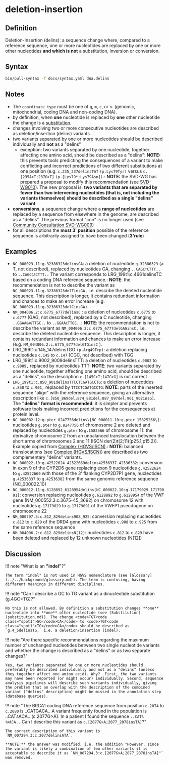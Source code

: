 # deletion-insertion

## Definition

Deletion-Insertion (delins): a sequence change where, compared to a reference sequence, one or more nucleotides are replaced by one or more other nucleotides **and which is not** a substitution, inversion or conversion.

## Syntax

```sh exec="true"
bin/pull-syntax -f docs/syntax.yaml dna.delins
```

## Notes

- The `coordinate_type` must be one of `g`, `m`, `c`, or `n`. (genomic, mitochondrial, coding DNA and non-coding DNA).
- by definition, when **one** nucleotide is replaced by **one** other nucleotide the change is a [substitution](substitution.md).
- changes involving two or more consecutive nucleotides are described as deletion/insertion (delins) variants
- two variants separated by one or more nucleotides should be described individually and **not** as a "delins"
  - exception: two variants separated by one nucleotide, together affecting one amino acid, should be described as a "delins": **NOTE:** this prevents tools predicting the consequences of a variant to make conflicting and incorrect predictions of two different substitutions at one position (e.g. `c.235_237delinsTAT` `(p.Lys79Tyr)` versus `c.[235A>T;237G>T]` `(p.[Lys79*;Lys79Asn])`.: **NOTE:** the SVD-WG has prepared a proposal to modify this recommendation (see [SVD-WG010](../../consultation/SVD-WG010.md)). The new proposal is: **two variants that are separated by fewer than two intervening nucleotides (that is, not including the variants themselves) should be described as a single "delins" variant**
- **conversions**, a sequence change where a **range of nucleotides** are replaced by a sequence from elsewhere in the genome, are described as a "delins". The previous format "con" is no longer used (see [Community Consultation SVD-WG009](../../consultation/SVD-WG009.md))
- for all descriptions the **most 3' position** possible of the reference sequence is arbitrarily assigned to have been changed (**3'rule**)

## Examples

- `NC_000023.11:g.32386323delinsGA`: a deletion of nucleotide `g.32386323` (a T, not described), replaced by nucleotides GA, changing <code>..CAGC<code class="spot1">T</code>CTTT..</code> to <code>..CAGC<code class="spot1">GA</code>CTTT..</code> The variant corresponds to LRG_199t1:c.4661delinsTC based on a coding DNA reference sequence.: **NOTE**: the recommendation is not to describe the variant as `NC_000023.11:g.32386323delTinsGA,` i.e. describe the deleted nucleotide sequence. This description is longer, it contains redundant information and chances to make an error increase (e.g. `NC_000023.11:g.32386323delCinsGA)`.
- `NM_004006.2:c.6775_6777delinsC` : a deletion of nucleotides `c.6775` to `c.6777` (GAG, not described), replaced by a C nucleotide, changing <code>..GGAA<code class="spot1">GAG</code>TTGC..</code> to <code>..GGAA<code class="spot1">C</code>TTGC..</code>: **NOTE**: the recommendation is not to describe the variant as `NM_004006.2:c.6775_6777delGAGinsC,` i.e. describe the deleted nucleotide sequence. This description is longer, it contains redundant information and chances to make an error increase (e.g. `NM_004006.2:c.6775_6777delGTGinsC` ).
- LRG_199t1:c.145_147delinsTGG `(p.Arg49Trp)`: a deletion replacing nucleotides `c.145` to `c.147` (CGC, not described) with TGG
- LRG_199t1:c.9002_9009delinsTTT: a deletion of nucleotides `c.9002` to `c.9009,` replaced by nucleotides TTT: **NOTE**: two variants separated by one nucleotide, together affecting one amino acid, should be described as a "delins", so the description `c.[145C>T;147C>G]` is not correct
- `LRG_199t1:c.850_901delinsTTCCTCGATGCCTG`: a deletion of nuceotides `c.850` to `c.901,` replaced by `TTCCTCGATGCCTG`: **NOTE**: parts of the inserted sequence "align" with the reference sequence, giving an alternative description like `c.[850_869del;874_881del;887_897del;901_902insG]`. The **"delins" format is recommended**: it is simpler and prevents software tools making incorrect predictions for the consequences at protein level.
- `NC_000002.12:g.pter_8247756delins\[NC_000011.10:g.pter_15825266\]`: nucleotides `g.pter` to `g.8247756` of chromosome 2 are deleted and replaced by nucleotides `g.pter` to `g.1582566` of chromosome 11: the derivative chromosome 2 from an unbalanced translocation between the short arms of chromosomes 2 and 11 (ISCN der(2)t(2;11)(p25.1;p15.2)). Example copied from [Complex (HGVS/ISCN)](complex.md).: **NOTE**: balanced translocations (see [Complex (HGVS/ISCN)](complex.md)) are described as two complementary "delins" variants.
- `NC_000022.10:g.42522624_42522669delins42536337_42536382`: conversion in exon 9 of the CYP2D6 gene replacing exon 9 nucleotides `g.42522624` to `g.42522669` with those of the 3' flanking CYP2D7P1 gene, nucleotides `g.42536337` to `g.42536382` from the same genomic reference sequence (NC_000022.10)
- `NC_000012.11:g.6128892_6128954delins[NC_000022.10:g.17179029_17179091]`: conversion replacing nucleotides `g.6128892` to `g.6128954` of the VWF gene (NM_000552.3:c.3675-45_3692) on chromosome 12 with nucleotides `g.17179029` to `g.17179091` of the VWFP1 pseudogene on chromosome 22
- `NM_000797.3:c.812_829delins908_925`: conversion replacing nucleotides `c.812` to `c.829` of the DRD4 gene with nucleotides `c.908` to `c.925` from the same reference sequence
- `NM_004006.2:c.812_829delinsN[12]`: nucleotides `c.812` to `c.829` have been deleted and replaced by 12 unknown nucleotides (N[12])

## Discussion

!!! note "What is an **"indel"**?"

    The term "indel" is not used in HGVS nomenclature (see [Glossary](../../background/glossary.md)). The term is confusing, having different meanings in different disciplines.

!!! note "Can I describe a GC to TG variant as a dinucleotide substitution (g.4GC>TG)?"

    No this is not allowed. By definition a substitution changes **one** nucleotide into **one** other nucleotide (see [Substitution](substitution.md)). The change <code>TGT<code class="spot1">GC</code>CA</code> to <code>TGT<code class="spot1">TG</code>CA</code> should be described as `g.4_5delinsTG,` i.e. a deletion/insertion (indel).

!!! note "Are there specific recommendations regarding the maximum number of unchanged nucleotides between two single nucleotide variants and whether the change is described as a "delins" or as two separate changes?"

    Yes, two variants separated by one or more nucleotides should preferably be described individually and not as a "delins" (unless they together affect one amino acid). Why?  First, the two variants may have been reported (or might occur) individually. Second, sequence analysis pipelines will describe such variants individually, giving the problem that an overlap with the description of the combined variant ("delins" description) might be missed in the annotation step (database queries).

!!! note "The BRCA1 coding DNA reference sequence from position `c.2074` to `c.2080` is ..CATGACA.. A variant frequently found in the population is ..CAT<code class="spot1">A</code>ACA.. (c.2077G>A). In a patient I found the sequence <code>..CAT<code class="spot1">A TA</code>ACA..</code> Can I describe this variant as `c.[2077G>A;2077_2078insTA]`?"

    The correct description of this variant is `NM_007294.3:c.2077delinsATA`.

    **NOTE:** the answer was modified, i.e. the addition "However, since the variant is likely a combination of two other variants it is acceptable to describe it as `NM_007294.3:c.[2077G>A;2077_2078insTA]"` was removed.
